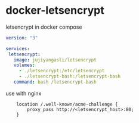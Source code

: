 # docker-letsencrypt
letsencrypt in docker compose

```yaml
version: "3"

services:
 letsencrypt:
   image: jujiyangasli/letsencrypt
   volumes:
     - ./letsencrypt:/etc/letsencrypt
     - ./letsencrypt-bash:/letsencrypt-bash
   command: bash /letsencrypt-bash
```

use with nginx
```
    location /.well-known/acme-challenge {
    	proxy_pass http://<letsencrypt_host>:80;
    }
```
